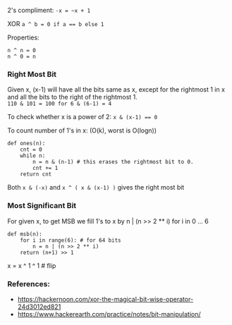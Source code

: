
2's compliment:
```-x = ~x + 1```

XOR
```a ^ b = 0 if a == b else 1 ```

Properties:  
```
n ^ n = 0
n ^ 0 = n
```

### Right Most Bit 
Given x, (x-1) will have all the bits same as x, except for the rightmost 1 in x 
and all the bits to the right of the rightmost 1.  
```110 & 101 = 100 for 6 & (6-1) = 4```

To check whether x is a power of 2:
```x & (x-1) == 0```

To count number of 1's in x: (O(k), worst is O(logn))
```
def ones(n):
    cnt = 0
    while n:
        n = n & (n-1) # this erases the rightmost bit to 0.
        cnt += 1
    return cnt
```
Both ```x & (-x)``` and ```x ^ ( x & (x-1) )``` gives the right most bit

### Most Significant Bit
For given x, to get MSB we fill 1's to x by n | (n >> 2 ** i) for i in 0 ... 6
```
def msb(n):
    for i in range(6): # for 64 bits
        n = n | (n >> 2 ** i)
    return (n+1) >> 1
```

x = x ^ 1 ^ 1  # flip

### References:
- https://hackernoon.com/xor-the-magical-bit-wise-operator-24d3012ed821
- https://www.hackerearth.com/practice/notes/bit-manipulation/

